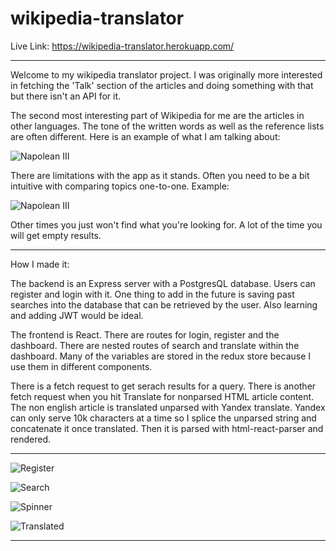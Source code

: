 # wikipedia-translator

Live Link: https://wikipedia-translator.herokuapp.com/

---

Welcome to my wikipedia translator project. I was originally more interested in fetching the 'Talk' section of the articles and doing something with that but there isn't an API for it. 

The second most interesting part of Wikipedia for me are the articles in other languages. The tone of the written words as well as the reference lists are often different. Here is an example of what I am talking about:

![Napolean III](https://cdn.discordapp.com/attachments/840740146176851979/971321175936483358/unknown.png)

There are limitations with the app as it stands. Often you need to be a bit intuitive with comparing topics one-to-one. Example:

![Napolean III](https://cdn.discordapp.com/attachments/840740146176851979/971344745173495898/unknown.png)

Other times you just won't find what you're looking for. A lot of the time you will get empty results.

---

How I made it:

The backend is an Express server with a PostgresQL database. Users can register and login with it. One thing to add in the future is saving past searches into the database that can be retrieved by the user. Also learning and adding JWT would be ideal.

The frontend is React. There are routes for login, register and the dashboard. There are nested routes of search and translate within the dashboard. Many of the variables are stored in the redux store because I use them in different components.

There is a fetch request to get serach results for a query. There is another fetch request when you hit Translate for nonparsed HTML article content. The non english article is translated unparsed with Yandex translate. Yandex can only serve 10k characters at a time so I splice the unparsed string and concatenate it once translated. Then it is parsed with html-react-parser and rendered.

---

![Register](https://cdn.discordapp.com/attachments/840740146176851979/972024421462188072/unknown.png)

![Search](https://cdn.discordapp.com/attachments/840740146176851979/972024619211051068/unknown.png)

![Spinner](https://cdn.discordapp.com/attachments/840740146176851979/972024879077552199/unknown.png)

![Translated](https://cdn.discordapp.com/attachments/840740146176851979/972025617602183188/unknown.png)

---
